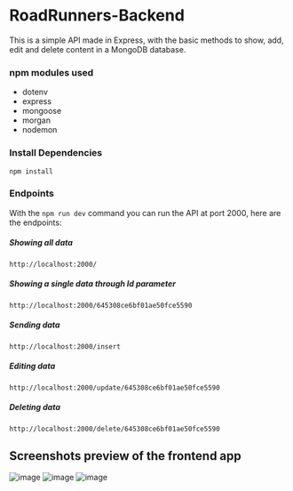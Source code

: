# RoadRunners-Backend

This is a simple API made in Express, with the basic methods to show, add, edit and delete content in a MongoDB database.

### npm modules used

- dotenv
- express
- mongoose
- morgan
- nodemon

### Install Dependencies

```
npm install 
```

### Endpoints

With the `npm run dev` command you can run the API at port 2000, here are the endpoints:

##### Showing all data

```
http://localhost:2000/
```

##### Showing a single data through Id parameter

```
http://localhost:2000/645308ce6bf01ae50fce5590
```

##### Sending data 

```
http://localhost:2000/insert
```

##### Editing data
```
http://localhost:2000/update/645308ce6bf01ae50fce5590
```

##### Deleting data
```
http://localhost:2000/delete/645308ce6bf01ae50fce5590
```

## Screenshots preview of the frontend app

![image](https://github.com/HaroldMart/RoadRunners-Backend/assets/93040571/f21dac90-a11a-4e54-8227-23e5acecf126)
![image](https://github.com/HaroldMart/RoadRunners-Backend/assets/93040571/ba2744e2-2f43-42c6-b683-dd380b727c17)
![image](https://github.com/HaroldMart/RoadRunners-Backend/assets/93040571/0d8af631-a611-4f94-a3a8-7edd8d0782a6)


